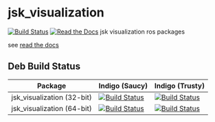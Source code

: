 jsk_visualization
=================
 [![Build Status](https://travis-ci.org/jsk-ros-pkg/jsk_visualization.svg?branch=master)](https://travis-ci.org/jsk-ros-pkg/jsk_visualization)
[![Read the Docs](https://readthedocs.org/projects/pip/badge/?version=latest)](https://jsk-visualization.readthedocs.org)
jsk visualization ros packages

see [read the docs](http://jsk-visualization.readthedocs.org/en/latest/)

Deb Build Status
----------------

| Package | Indigo (Saucy) | Indigo (Trusty) |
|--------------------------|-------------------------------------------------------------------------------------------------------------------------------------------------------------------------------------------------|---------------------------------------------------------------------------------------------------------------------------------------------------------------------------------------------------|
| jsk_visualization (32-bit) | [![Build Status](http://build.ros.org/job/Ibin_uS32__jsk_visualization__ubuntu_saucy_i386__binary/badge/icon)](http://build.ros.org/job/Ibin_uS32__jsk_visualization__ubuntu_saucy_i386__binary/) | [![Build Status](http://build.ros.org/job/Ibin_uT32__jsk_visualization__ubuntu_trusty_i386__binary/badge/icon)](http://build.ros.org/job/Ibin_uT32__jsk_visualization__ubuntu_trusty_i386__binary/) |
| jsk_visualization (64-bit) | [![Build Status](http://build.ros.org/job/Ibin_uS64__jsk_visualization__ubuntu_saucy_amd64__binary/badge/icon)](http://build.ros.org/job/Ibin_uS64__jsk_visualization__ubuntu_saucy_amd64__binary/) | [![Build Status](http://build.ros.org/job/Ibin_uT64__jsk_visualization__ubuntu_trusty_amd64__binary/badge/icon)](http://build.ros.org/job/Ibin_uT64__jsk_visualization__ubuntu_trusty_amd64__binary/) |
